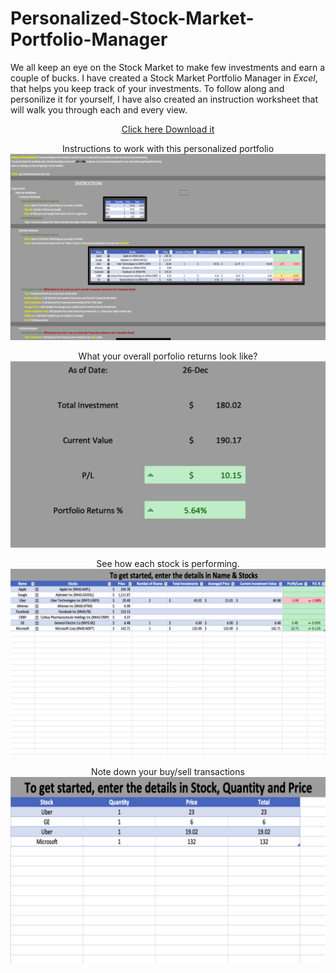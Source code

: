 # Personalized-Stock-Market-Portfolio-Manager



We all keep an eye on the Stock Market to make few investments and earn a couple of bucks. I have created a Stock Market Portfolio Manager in *Excel*, that helps you keep track of your investments. To follow along and personilize it for yourself, I have also created an instruction worksheet that will walk you through each and every view.
<p>
<center><a href = "https://drive.google.com/file/d/15sPszRf78fZ77LcAZnuXorq2SKkgYLzq/view" target="_blank">Click here Download it</a></center>
</p>


<p align="center">
Instructions to work with this personalized portfolio<br>
<img src="https://github.com/hhlamba/Personalized-Stock-Market-Portfolio-Manager/blob/main/Screenshots/Instructions.png">
</p>

<p align="center">
What your overall porfolio returns look like?<br>
<img src="https://github.com/hhlamba/Personalized-Stock-Market-Portfolio-Manager/blob/main/Screenshots/Overall%20Portfolio%20Gain:Loss.png">
</p>

<p align="center">
See how each stock is performing.<br>
<img src="https://github.com/hhlamba/Personalized-Stock-Market-Portfolio-Manager/blob/main/Screenshots/Stock%20Level%20Details.png">
</p>

<p align="center">
Note down your buy/sell transactions<br>
<img src="https://github.com/hhlamba/Personalized-Stock-Market-Portfolio-Manager/blob/main/Screenshots/Transaction%20History.png">
</p>
